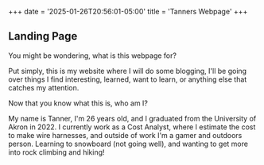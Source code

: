 +++
date = '2025-01-26T20:56:01-05:00'
title = 'Tanners Webpage'
+++
## Landing Page
You might be wondering, what is this webpage for?

Put simply, this is my website where I will do some blogging, I'll be going over things I find interesting, learned, want to learn, or anything else that catches my attention.

Now that you know what this is, who am I?

My name is Tanner, I'm 26 years old, and I graduated from the University of Akron in 2022. I currently work as a Cost Analyst, where I estimate the cost to make wire harnesses, and outside of work I'm a 
gamer and outdoors person. Learning to snowboard (not going well), and wanting to get more into rock climbing and hiking! 